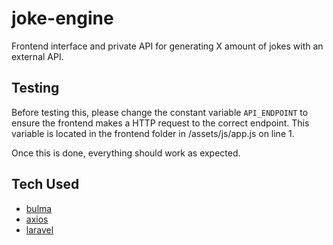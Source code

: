# joke-engine

Frontend interface and private API for generating X amount of jokes with an external API.

## Testing

Before testing this, please change the constant variable `API_ENDPOINT` to ensure the frontend makes a HTTP request to the correct endpoint. This variable is located in the frontend folder in /assets/js/app.js on line 1.

Once this is done, everything should work as expected.


## Tech Used

* [bulma](https://github.com/jgthms/bulma)
* [axios](https://github.com/axios/axios)
* [laravel](https://github.com/laravel/laravel)

